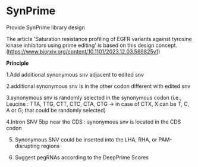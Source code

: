 # SynPrime
Provide SynPrime library design


The article 'Saturation resistance profiling of EGFR variants against tyrosine kinase inhibitors using prime editing' is based on this design concept. (https://www.biorxiv.org/content/10.1101/2023.12.03.569825v1)


**Principle**

1.Add additional synonymous snv adjacent to edited snv

2.additional synonymous snv is in the other codon different with edited snv

3.synonymous snv is randomly selected in the synonymous codon (i.e., Leucine : TTA, TTG, CTT, CTC, CTA, CTG -> in case of CTX, X can be T, C, A or G; that could be randomly selected)

4.Intron SNV 5bp near the CDS : synonymous snv is located in the CDS codon

5. Synonymous SNV could be inserted into the LHA, RHA, or PAM-disrupting regions

6. Suggest pegRNAs according to the DeepPrime Scores 
